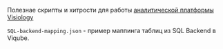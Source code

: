Полезнае скрипты и хитрости для работы [аналитической платформы Visiology](https://ru.visiology.su)


`SQL-backend-mapping.json` - пример маппинга таблиц из SQL Backend в Viqube. 
